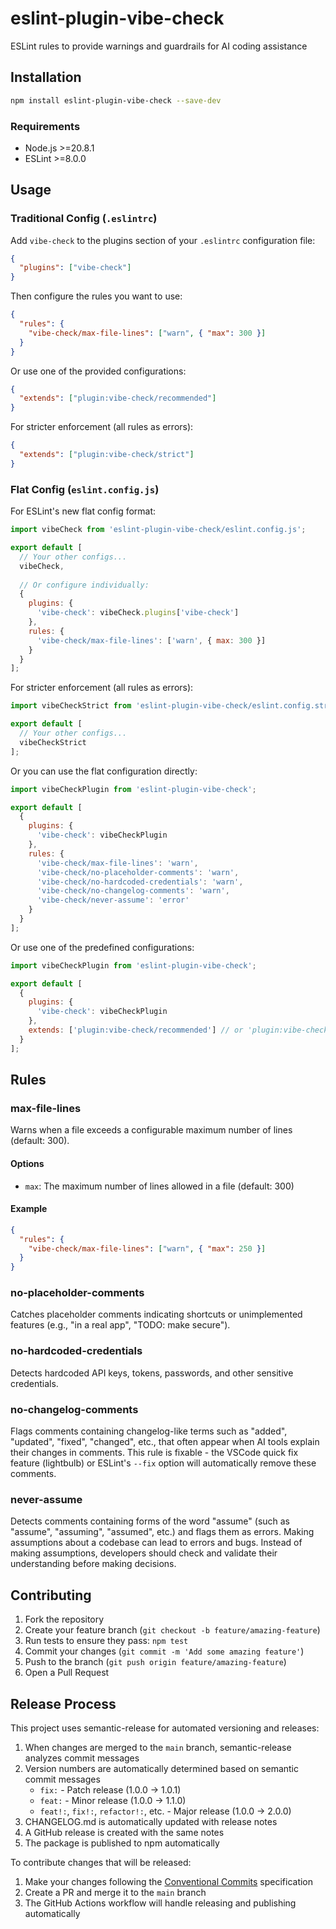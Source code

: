 # eslint-plugin-vibe-check

ESLint rules to provide warnings and guardrails for AI coding assistance

## Installation

```bash
npm install eslint-plugin-vibe-check --save-dev
```

### Requirements

- Node.js >=20.8.1
- ESLint >=8.0.0

## Usage

### Traditional Config (`.eslintrc`)

Add `vibe-check` to the plugins section of your `.eslintrc` configuration file:

```json
{
  "plugins": ["vibe-check"]
}
```

Then configure the rules you want to use:

```json
{
  "rules": {
    "vibe-check/max-file-lines": ["warn", { "max": 300 }]
  }
}
```

Or use one of the provided configurations:

```json
{
  "extends": ["plugin:vibe-check/recommended"]
}
```

For stricter enforcement (all rules as errors):

```json
{
  "extends": ["plugin:vibe-check/strict"]
}
```

### Flat Config (`eslint.config.js`)

For ESLint's new flat config format:

```js
import vibeCheck from 'eslint-plugin-vibe-check/eslint.config.js';

export default [
  // Your other configs...
  vibeCheck,
  
  // Or configure individually:
  {
    plugins: {
      'vibe-check': vibeCheck.plugins['vibe-check']
    },
    rules: {
      'vibe-check/max-file-lines': ['warn', { max: 300 }]
    }
  }
];
```

For stricter enforcement (all rules as errors):

```js
import vibeCheckStrict from 'eslint-plugin-vibe-check/eslint.config.strict.js';

export default [
  // Your other configs...
  vibeCheckStrict
];
```

Or you can use the flat configuration directly:

```js
import vibeCheckPlugin from 'eslint-plugin-vibe-check';

export default [
  {
    plugins: {
      'vibe-check': vibeCheckPlugin
    },
    rules: {
      'vibe-check/max-file-lines': 'warn',
      'vibe-check/no-placeholder-comments': 'warn',
      'vibe-check/no-hardcoded-credentials': 'warn',
      'vibe-check/no-changelog-comments': 'warn',
      'vibe-check/never-assume': 'error'
    }
  }
];
```

Or use one of the predefined configurations:

```js
import vibeCheckPlugin from 'eslint-plugin-vibe-check';

export default [
  {
    plugins: {
      'vibe-check': vibeCheckPlugin
    },
    extends: ['plugin:vibe-check/recommended'] // or 'plugin:vibe-check/strict'
  }
];
```

## Rules

### max-file-lines

Warns when a file exceeds a configurable maximum number of lines (default: 300).

#### Options

* `max`: The maximum number of lines allowed in a file (default: 300)

#### Example

```json
{
  "rules": {
    "vibe-check/max-file-lines": ["warn", { "max": 250 }]
  }
}
```

### no-placeholder-comments

Catches placeholder comments indicating shortcuts or unimplemented features (e.g., "in a real app", "TODO: make secure").

### no-hardcoded-credentials

Detects hardcoded API keys, tokens, passwords, and other sensitive credentials.

### no-changelog-comments

Flags comments containing changelog-like terms such as "added", "updated", "fixed", "changed", etc., that often appear when AI tools explain their changes in comments. This rule is fixable - the VSCode quick fix feature (lightbulb) or ESLint's `--fix` option will automatically remove these comments.

### never-assume

Detects comments containing forms of the word "assume" (such as "assume", "assuming", "assumed", etc.) and flags them as errors. Making assumptions about a codebase can lead to errors and bugs. Instead of making assumptions, developers should check and validate their understanding before making decisions.

## Contributing

1. Fork the repository
2. Create your feature branch (`git checkout -b feature/amazing-feature`)
3. Run tests to ensure they pass: `npm test`
4. Commit your changes (`git commit -m 'Add some amazing feature'`)
5. Push to the branch (`git push origin feature/amazing-feature`)
6. Open a Pull Request

## Release Process

This project uses semantic-release for automated versioning and releases:

1. When changes are merged to the `main` branch, semantic-release analyzes commit messages
2. Version numbers are automatically determined based on semantic commit messages
   - `fix:` - Patch release (1.0.0 -> 1.0.1)
   - `feat:` - Minor release (1.0.0 -> 1.1.0)
   - `feat!:`, `fix!:`, `refactor!:`, etc. - Major release (1.0.0 -> 2.0.0)
3. CHANGELOG.md is automatically updated with release notes
4. A GitHub release is created with the same notes
5. The package is published to npm automatically

To contribute changes that will be released:

1. Make your changes following the [Conventional Commits](https://www.conventionalcommits.org/) specification
2. Create a PR and merge it to the `main` branch
3. The GitHub Actions workflow will handle releasing and publishing automatically